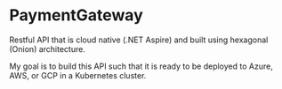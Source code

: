 # PaymentGateway
Restful API that is cloud native (.NET Aspire) and built using hexagonal (Onion) architecture.

My goal is to build this API such that it is ready to be deployed to Azure, AWS, or GCP in a Kubernetes cluster.
